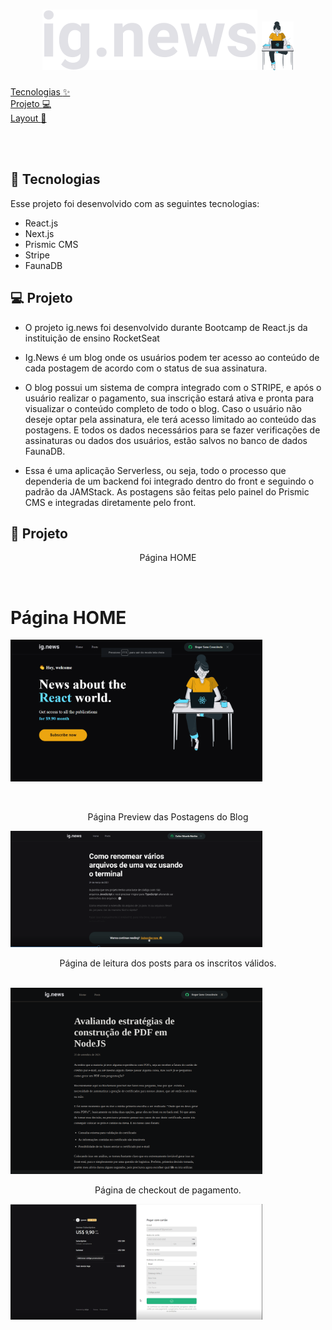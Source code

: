 <h1 align="center">
   <img alt="IgNews" src="https://github.com/rogersene/IgNews/blob/master/public/images/logo.png">
    <img alt="proffy-2" src="https://github.com/rogersene/IgNews/blob/master/public/images/avatar.svg" width="10%">
</h1>


  <a href="#-tecnologias">Tecnologias :sparkles:</a>&nbsp;&nbsp;&nbsp;&nbsp;&nbsp;&nbsp; <br>
  <a href="#-projeto">Projeto  :computer:</a>&nbsp;&nbsp;&nbsp; &nbsp;&nbsp;&nbsp; <br>
  <a href="#-layout">Layout :flower_playing_cards:</a>&nbsp;&nbsp;&nbsp;&nbsp;&nbsp;&nbsp;
  
  
  

<br>

<br>


## 🚀 Tecnologias

Esse projeto foi desenvolvido com as seguintes tecnologias:

- React.js
- Next.js
- Prismic CMS
- Stripe
- FaunaDB


## 💻 Projeto
- O projeto ig.news foi desenvolvido durante Bootcamp de React.js da instituição de ensino RocketSeat 
- Ig.News é um blog onde os usuários podem ter acesso ao conteúdo de cada postagem de acordo com o status de sua assinatura.
- O blog possui um sistema de compra integrado com o STRIPE, e após o usuário realizar o pagamento, sua inscrição estará ativa e pronta para visualizar o conteúdo completo de todo o blog. Caso o usuário não deseje optar pela assinatura, ele terá acesso limitado ao conteúdo das postagens. E todos os dados necessários para se fazer verificações de assinaturas ou dados dos usuários, estão salvos no banco de dados FaunaDB.

- Essa é uma aplicação Serverless, ou seja, todo o processo que dependeria de um backend foi integrado dentro do front e seguindo o padrão da JAMStack.
As postagens são feitas pelo painel do Prismic CMS e integradas diretamente pelo front.

## :flower_playing_cards: Projeto


<p align="center">
  Página HOME
</p>
<br>

<p align="center">
   <h1>Página HOME</h1>
  <img alt="Home" src="https://github.com/rogersene/IgNews/blob/master/public/images/Layout/Ignews%20Home.png" width="80%">
</p>
<br>
<p align="center">
    Página Preview das Postagens do Blog
</p>
  <img alt="Preview Post" src="https://github.com/rogersene/IgNews/blob/master/public/images/Layout/PreviewReadPost.png" width="80%">

<br>
<p align="center">
    Página de leitura dos posts para os inscritos válidos.
</p>
<br>

  <img alt="ReadPost" src="https://github.com/rogersene/IgNews/blob/master/public/images/Layout/ReadPost.png" width="80%">

<br>
<p align="center">
  Página de checkout de pagamento.
</p>
  <img alt="Checkout Stripe" src="https://github.com/rogersene/IgNews/blob/master/public/images/Layout/Stripe.png" width="80%">





